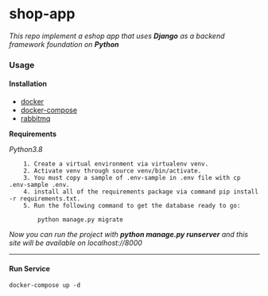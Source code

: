 # shop-app

*This repo implement a eshop app that uses **Django** as a backend framework foundation on **Python***

### Usage

#### Installation

* [docker](https://docs.docker.com/engine/install/)
* [docker-compose](https://docs.docker.com/compose/install/)
* [rabbitmq](https://www.rabbitmq.com/download.html)

**Requirements**

*Python3.8*

```
    1. Create a virtual environment via virtualenv venv.
    2. Activate venv through source venv/bin/activate.
    3. You must copy a sample of .env-sample in .env file with cp .env-sample .env.
    4. install all of the requirements package via command pip install -r requirements.txt.
    5. Run the following command to get the database ready to go:

        python manage.py migrate
```

*Now you can run the project with **python manage.py runserver** and this site will be available on localhost://8000*

- - -

#### Run Service

```
docker-compose up -d
```

